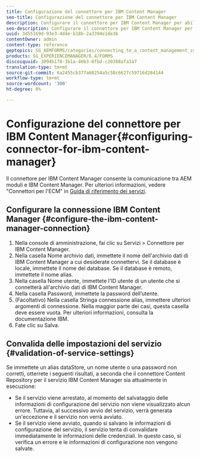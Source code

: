 ```yaml
---
title: Configurazione del connettore per IBM Content Manager
seo-title: Configurazione del connettore per IBM Content Manager
description: Configurare il connettore per IBM Content Manager per abilitare la comunicazione tra AEM moduli e IBM Content Manager.
seo-description: Configurare il connettore per IBM Content Manager per abilitare la comunicazione tra AEM moduli e IBM Content Manager.
uuid: 3d55169d-93e3-4d4e-b18b-2a3394e1de3b
contentOwner: admin
content-type: reference
geptopics: SG_AEMFORMS/categories/connecting_to_a_content_management_system
products: SG_EXPERIENCEMANAGER/6.4/FORMS
discoiquuid: 3094b178-3b1a-46b3-8fbd-c20388afa3a7
translation-type: tm+mt
source-git-commit: 6a2455cb377a68254a5c58c6627c59716d284144
workflow-type: tm+mt
source-wordcount: '300'
ht-degree: 0%

---
```



# Configurazione del connettore per IBM Content Manager{#configuring-connector-for-ibm-content-manager}

Il connettore per IBM Content Manager consente la comunicazione tra AEM moduli e IBM Content Manager. Per ulteriori informazioni, vedere &quot;Connettori per l&#39;ECM&quot; in [Guida di riferimento dei servizi](https://www.adobe.com/go/learn_aemforms_services_63).

## Configurare la connessione IBM Content Manager {#configure-the-ibm-content-manager-connection}

1. Nella console di amministrazione, fai clic su Servizi > Connettore per IBM Content Manager.
1. Nella casella Nome archivio dati, immettete il nome dell&#39;archivio dati di IBM Content Manager a cui desiderate connettervi. Se il database è locale, immettete il nome del database. Se il database è remoto, immettete il nome alias.
1. Nella casella Nome utente, immettete l&#39;ID utente di un utente che si connetterà all&#39;archivio dati di IBM Content Manager.
1. Nella casella Password, immettete la password dell’utente.
1. (Facoltativo) Nella casella Stringa connessione alias, immettere ulteriori argomenti di connessione. Nella maggior parte dei casi, questa casella deve essere vuota. Per ulteriori informazioni, consulta la documentazione IBM.
1. Fate clic su Salva.

## Convalida delle impostazioni del servizio {#validation-of-service-settings}

Se immettete un alias dataStore, un nome utente o una password non corretti, otterrete i seguenti risultati, a seconda che il connettore Content Repository per il servizio IBM Content Manager sia attualmente in esecuzione:

* Se il servizio viene arrestato, al momento del salvataggio delle informazioni di configurazione del servizio non viene visualizzato alcun errore. Tuttavia, al successivo avvio del servizio, verrà generata un&#39;eccezione e il servizio non verrà avviato.
* Se il servizio viene avviato, quando si salvano le informazioni di configurazione del servizio, il servizio tenta di convalidare immediatamente le informazioni delle credenziali. In questo caso, si verifica un errore e le informazioni di configurazione non vengono salvate.

